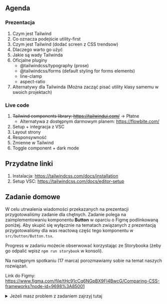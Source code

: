 ## Agenda

### Prezentacja

1. Czym jest Tailwind
1. Co oznacza podejście utility-first
1. Czym jest Tailwind (dodać screen z CSS trendsow)
1. Dlaczego warto go użyć
1. Jakie są wady Tailwinda
1. Oficjalne pluginy
   - @tailwindcss/typography (prose)
   - @tailwindcss/forms (default styling for forms elements)
   - line-clamp
   - aspect-ratio
1. Alternatywy dla Tailwinda (Można zacząć pisać utility klasy samemu w swoich projektach)

### Live code

1. ~~Tailwind components library: https://tailwindui.com/~~ -> Płatne
   - Alternatywa z dostępnym darmowym planem: https://flowbite.com/
1. Setup + integracja z VSC
1. Layout strony
1. Responsywność
1. Zmienne w Tailwind
1. Toggle component + dark mode

## Przydatne linki

1. Instalacja:
   https://tailwindcss.com/docs/installation
2. Setup VSC: https://tailwindcss.com/docs/editor-setup

## Zadanie domowe

W celu utrwalenia wiadomości przekazanych na prezentacji przygotowaliśmy zadanie dla chętnych. Zadanie polega na zaimplementowaniu komponentu **Button** w oparciu o Figmę podlinkowaną poniżej. Aby skupić się wyłącznie na tematach związanych z prezentacją przygotowaliśmy dla was reactową częśc tego komponentu w `src/button/Button.tsx`.

Progress w zadaniu możecie obserwować korzystając ze Storybooka (żeby go odpalić wpisz `npm run storybook` w konsoli).

Na następnym spotkaniu (17 marca) porozmawiamy sobie na temat naszych rozwiązań.

Link do Figmy:
https://www.figma.com/file/tHc91cCq6NGpBX9FI4BwcG/Comparing-CSS-frameworks?node-id=9698%3A85001

<details>
   <summary>Jeżeli masz problem z zadaniem zajrzyj tutaj</summary>
   
   https://www.better.dev/making-buttons-with-tailwind-css
   https://github.com/justalever/tailwindcss-button-components
</details>
